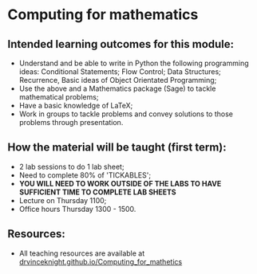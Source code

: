# Computing for mathematics

## Intended learning outcomes for this module:

- Understand and be able to write in Python the following programming ideas: Conditional Statements; Flow Control; Data Structures; Recurrence, Basic ideas of Object Orientated Programming;
- Use the above and a Mathematics package (Sage) to tackle mathematical problems;
- Have a basic knowledge of LaTeX;
- Work in groups to tackle problems and convey solutions to those problems through presentation.

## How the material will be taught (first term):

- 2 lab sessions to do 1 lab sheet;
- Need to complete 80% of 'TICKABLES';
- **YOU WILL NEED TO WORK OUTSIDE OF THE LABS TO HAVE SUFFICIENT TIME TO COMPLETE LAB SHEETS**
- Lecture on Thursday 1100;
- Office hours Thursday 1300 - 1500.

## Resources:

- All teaching resources are available at [drvinceknight.github.io/Computing_for_mathetics](https://drvinceknight.github.io/Computing_for_mathematics)
